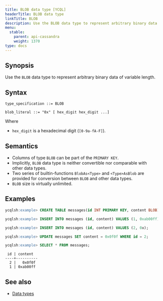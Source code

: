 ```yaml
---
title: BLOB data type [YCQL]
headerTitle: BLOB data type
linkTitle: BLOB
description: Use the BLOB data type to represent arbitrary binary data of variable length.
menu:
  stable:
    parent: api-cassandra
    weight: 1370
type: docs
---
```


## Synopsis

Use the `BLOB` data type to represent arbitrary binary data of variable length.

## Syntax

```
type_specification ::= BLOB

blob_literal ::= "0x" [ hex_digit hex_digit ...]
```

Where

- `hex_digit` is a hexadecimal digit (`[0-9a-fA-F]`).

## Semantics

- Columns of type `BLOB` can be part of the `PRIMARY KEY`.
- Implicitly, `BLOB` data type is neither convertible nor comparable with other data types.
- Two series of builtin-functions `BlobAs<Type>` and `<Type>AsBlob` are provided for conversion between `BLOB` and other data types.
- `BLOB` size is virtually unlimited.

## Examples

```sql
ycqlsh:example> CREATE TABLE messages(id INT PRIMARY KEY, content BLOB);
```

```sql
ycqlsh:example> INSERT INTO messages (id, content) VALUES (1, 0xab00ff);
```

```sql
ycqlsh:example> INSERT INTO messages (id, content) VALUES (2, 0x);
```

```sql
ycqlsh:example> UPDATE messages SET content = 0x0f0f WHERE id = 2;
```

```sql
ycqlsh:example> SELECT * FROM messages;
```

```
 id | content
----+----------
  2 |   0x0f0f
  1 | 0xab00ff
```

## See also

- [Data types](..#data-types)
